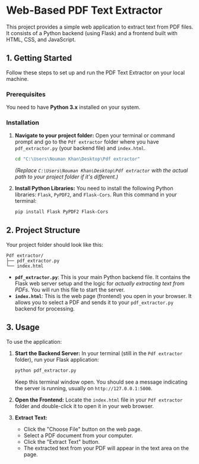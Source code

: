# Web-Based PDF Text Extractor

This project provides a simple web application to extract text from PDF files. It consists of a Python backend (using Flask) and a frontend built with HTML, CSS, and JavaScript.

## 1. Getting Started

Follow these steps to set up and run the PDF Text Extractor on your local machine.

### Prerequisites

You need to have **Python 3.x** installed on your system.

### Installation

1.  **Navigate to your project folder:**
    Open your terminal or command prompt and go to the `Pdf extractor` folder where you have `pdf_extractor.py` (your backend file) and `index.html`.
    ```bash
    cd "C:\Users\Nouman Khan\Desktop\Pdf extractor"
    ```
    *(Replace `C:\Users\Nouman Khan\Desktop\Pdf extractor` with the actual path to your project folder if it's different.)*

2.  **Install Python Libraries:**
    You need to install the following Python libraries: `Flask`, `PyPDF2`, and `Flask-Cors`.
    Run this command in your terminal:
    ```bash
    pip install Flask PyPDF2 Flask-Cors
    ```

## 2. Project Structure

Your project folder should look like this:

```
Pdf extractor/
├── pdf_extractor.py
└── index.html
```

*   **`pdf_extractor.py`**: This is your main Python backend file. It contains the Flask web server setup and the logic for *actually extracting text from PDFs*. You will run this file to start the server.
*   **`index.html`**: This is the web page (frontend) you open in your browser. It allows you to select a PDF and sends it to your `pdf_extractor.py` backend for processing.

## 3. Usage

To use the application:

1.  **Start the Backend Server:**
    In your terminal (still in the `Pdf extractor` folder), run your Flask application:
    ```bash
    python pdf_extractor.py
    ```
    Keep this terminal window open. You should see a message indicating the server is running, usually on `http://127.0.0.1:5000`.

2.  **Open the Frontend:**
    Locate the `index.html` file in your `Pdf extractor` folder and double-click it to open it in your web browser.

3.  **Extract Text:**
    *   Click the "Choose File" button on the web page.
    *   Select a PDF document from your computer.
    *   Click the "Extract Text" button.
    *   The extracted text from your PDF will appear in the text area on the page.
